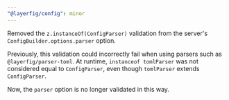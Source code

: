 ```yaml
---
"@layerfig/config": minor
---
```


Removed the `z.instanceOf(ConfigParser)` validation from the server's
`ConfigBuilder.options.parser` option.

Previously, this validation could incorrectly fail when using parsers such as
`@layerfig/parser-toml`. At runtime, `instanceof tomlParser` was not considered
equal to `ConfigParser`, even though `tomlParser` extends `ConfigParser`.

Now, the `parser` option is no longer validated in this way.